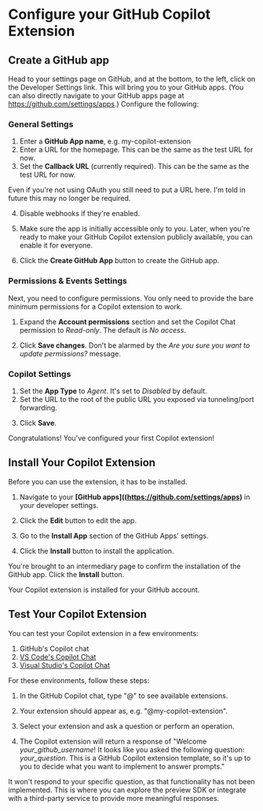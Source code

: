 # Configure your GitHub Copilot Extension

## Create a GitHub app

Head to your settings page on GitHub, and at the bottom, to the left, click on the Developer Settings link. This will bring you to your GitHub apps. (You can also directly navigate to your GitHub apps page at https://github.com/settings/apps.) Configure the following:

### General Settings

1. Enter a **GitHub App name**, e.g. my-copilot-extension
2. Enter a URL for the homepage. This can be the same as the test URL for now.
3. Set the **Callback URL** (currently required). This can be the same as the test URL for now. 
<!-- ***** If this is indicated in the first part of the article, how best to reference it here? ***** --> 
Even if you're not using OAuth you still need to put a URL here. I'm told in future this may no longer be required.

<!-- screenshot of General Settings -->

4. Disable webhooks if they're enabled.

<!-- screenshot of disabling webhooks checkbox -->

5. Make sure the app is initially accessible only to you. Later, when you're ready to make your GitHub Copilot extension publicly available, you can enable it for everyone.

<!-- Permissions screenshot -->

6. Click the **Create GitHub App** button to create the GitHub app.

### Permissions & Events Settings

Next, you need to configure permissions. You only need to provide the bare minimum permissions for a Copilot extension to work.

<!-- Permissions and events screenshot -->

1. Expand the **Account permissions** section and set the Copilot Chat permission to *Read-only*. The default is *No access*.

<!-- screenshot of expanded account permissions -->

2. Click **Save changes**. Don't be alarmed by the *Are you sure you want to update permissions?* message.

<!-- screenshot of warning message -->

### Copilot Settings

1. Set the **App Type** to *Agent*. It's set to *Disabled* by default.
2. Set the URL to the root of the public URL you exposed via tunneling/port forwarding.
<!-- ***** this refers to steps in the first part of the article, which have been omitted ***** -->

<!-- screenshot of GitHub App's Copilot settings section -->

3. Click **Save**.

Congratulations! You've configured your first Copilot extension!

## Install Your Copilot Extension

Before you can use the extension, it has to be installed.

1. Navigate to your **[GitHub apps]((https://github.com/settings/apps)** in your developer settings.

<!-- screenshot, The GitHub apps section of GitHub developer settings -->

2. Click the **Edit** button to edit the app.

3. Go to the **Install App** section of the GitHub Apps' settings.

<!-- screenshot, GitHub App's Install App settings panel -->

4. Click the **Install** button to install the application.

You're brought to an intermediary page to confirm the installation of the GitHub app. Click the **Install** button.

<!-- screenshot, GitHub app installation confirmation step -->

Your Copilot extension is installed for your GitHub account.

<!-- screenshot, Post GitHub app installation screen showing the app installed -->

## Test Your Copilot Extension

You can test your Copilot extension in a few environments:

1. GitHub's Copilot chat
2. [VS Code's Copilot Chat](https://marketplace.visualstudio.com/items?itemName=VisualStudioExptTeam.VSGitHubCopilot)
3. [Visual Studio's Copilot Chat](https://learn.microsoft.com/en-us/visualstudio/ide/visual-studio-github-copilot-chat?view=vs-2022)

For these environments, follow these steps:

1. In the GitHub Copilot chat, type "@" to see available extensions.

2. Your extension should appear as, e.g. "@my-copilot-extension".

<!-- screenshot, Copilot chat on GitHub.com displaying the available Copilot extensions -->

<!-- screenshot, Copilot chat in Visual Studio Code displaying the available Copilot extensions -->

3. Select your extension and ask a question or perform an operation.

4. The Copilot extension will return a response of "Welcome *your_github_username*! It looks like you asked the following question: *your_question*. This is a GitHub Copilot extension template, so it's up to you to decide what you want to implement to answer prompts."

<!-- screenshot Copilot chat responding,  -->

It won't respond to your specific question, as that functionality has not been implemented. This is where you can explore the preview SDK or integrate with a third-party service to provide more meaningful responses.

<!-- ***** Is this to be included as well? *****


## A Real World Example

...

## Grab the template

...

## Take a deep dive into Copilot extensions and the preview SDK

...

## Wrapping Up?

... 

-->